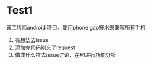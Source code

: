 # Test1
该工程师android 项目，使用phone gap技术来兼容所有手机  
1. 有想法去issue  
2. 添加完代码别忘了request  
3. 做成什么样去issue讨论，在#1进行功能分析  
